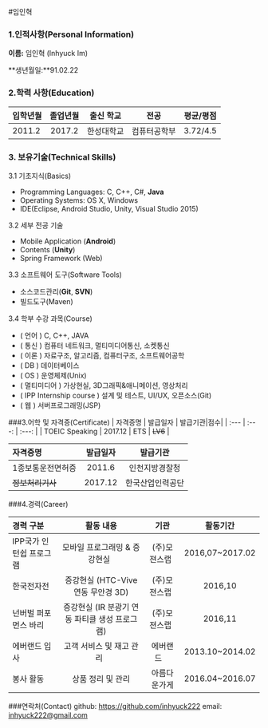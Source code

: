 #임인혁

### 1.인적사항(Personal Information)  

  **이름:** 임인혁 (Inhyuck Im)
  
  **생년월일:**91.02.22
  
### 2.학력 사항(Education)  

| 입학년월 | 졸업년월 | 출신 학교 |전공 | 평균/평점 | 
| :---         |     :---:      |        :---:   |    :---:      | :---:       |  
| 2011.2 | 2017.2 | 한성대학교   |컴퓨터공학부 | 3.72/4.5 |

### 3. 보유기술(Technical Skills)

3.1  기초지식(Basics)
* Programming Languages: C, C++, C#, __Java__
* Operating Systems: OS X, Windows
* IDE(Eclipse, Android Studio, Unity, Visual Studio 2015)

3.2 세부 전공 기술
* Mobile Application (__Android__)
* Contents (__Unity__)
* Spring Framework (Web)

3.3 소프트웨어 도구(Software Tools)
* 소스코드관리(__Git__, __SVN__)
* 빌드도구(Maven)

3.4 학부 수강 과목(Course)
* ( 언어 ) C, C++, JAVA
* ( 통신 ) 컴퓨터 네트워크, 멀티미디어통신, 소켓통신 
* ( 이론 ) 자료구조, 알고리즘, 컴퓨터구조, 소프트웨어공학 
* ( DB ) 데이터베이스
* ( OS ) 운영체제(Unix)
* ( 멀티미디어 ) 가상현실, 3D그래픽&애니메이션, 영상처리
* ( IPP Internship course ) 설계 및 테스트, UI/UX, 오픈소스(Git)
* ( 웹 ) 서버프로그래밍(JSP)


###3.어학 및 자격증(Certificate)
| 자격증명 | 발급일자  | 발급기관|점수|
| :---         |     :---:      |        :---:   |
|  TOEIC Speaking | 2017.12 | ETS   | ~~LV6~~  |
 
| 자격증명 | 발급일자  | 발급기관|
| :---         |     :---:      |        :---:   |
| 1종보통운전면허증 | 2011.6 | 인천지방경찰청 | 
| ~~정보처리기사~~ | 2017.12 | 한국산업인력공단 | 

###4.경력(Career)

| 경력 구분 | 활동 내용 | 기관 |활동기간 |
| :---         |     :---:      |        :---:   |        :---:   |
| IPP국가 인턴쉽 프로그램 | 모바일 프로그래밍 & 증강현실   | (주)모젼스랩   |2016,07~2017.02  |
| 한국전자전 | 증강현실 (HTC-Vive 연동 무안경 3D) | (주)모젼스랩   |2016,10  |
| 넌버벌 퍼포먼스 바리 | 증강현실 (IR 분광기 연동 파티클 생성 프로그램) | (주)모젼스랩   |2016,11  |
| 에버랜드 입사 | 고객 서비스 및 재고 관리    | 에버랜드     |2013.10~2014.02  |
| 봉사 활동 | 상품 정리 및 관리    | 아름다운가게     |2016.04~2016.07  |




###연락처(Contact)
github: https://github.com/inhyuck222
email: inhyuck222@gmail.com








